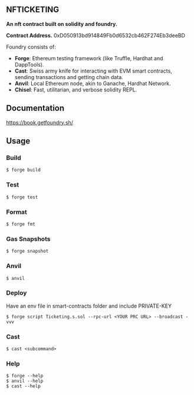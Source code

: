 ## NFTICKETING

**An nft contract built on solidity and foundry.**


**Contract Address.**
0xD050913bd914849Fb0d6532cb462F274Eb3deeBD

Foundry consists of:

-   **Forge**: Ethereum testing framework (like Truffle, Hardhat and DappTools).
-   **Cast**: Swiss army knife for interacting with EVM smart contracts, sending transactions and getting chain data.
-   **Anvil**: Local Ethereum node, akin to Ganache, Hardhat Network.
-   **Chisel**: Fast, utilitarian, and verbose solidity REPL.

## Documentation

https://book.getfoundry.sh/

## Usage

### Build

```shell
$ forge build
```

### Test

```shell
$ forge test
```

### Format

```shell
$ forge fmt
```

### Gas Snapshots

```shell
$ forge snapshot
```

### Anvil

```shell
$ anvil
```


### Deploy
Have an env file in smart-contracts folder and include PRIVATE-KEY 

```shell
$ forge script Ticketing.s.sol --rpc-url <YOUR PRC URL> --broadcast -vvv
```

### Cast

```shell
$ cast <subcommand>
```

### Help

```shell
$ forge --help
$ anvil --help
$ cast --help
```
